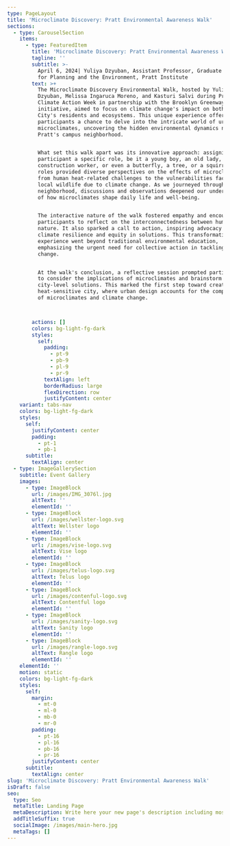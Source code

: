 ```yaml
---
type: PageLayout
title: 'Microclimate Discovery: Pratt Environmental Awareness Walk'
sections:
  - type: CarouselSection
    items:
      - type: FeaturedItem
        title: 'Microclimate Discovery: Pratt Environmental Awareness Walk'
        tagline: ''
        subtitle: >-
          April 6, 2024| Yuliya Dzyuban, Assistant Professor, Graduate Center
          for Planning and the Environment, Pratt Institute
        text: >+
          The Microclimate Discovery Environmental Walk, hosted by Yuliya
          Dzyuban, Melissa Ingaruca Moreno, and Kasturi Salvi during Pratt
          Climate Action Week in partnership with the Brooklyn Greenway
          initiative, aimed to focus on climate change's impact on both New York
          City's residents and ecosystems. This unique experience offered
          participants a chance to delve into the intricate world of urban
          microclimates, uncovering the hidden environmental dynamics near
          Pratt's campus neighborhood.


          What set this walk apart was its innovative approach: assigning each
          participant a specific role, be it a young boy, an old lady, a
          construction worker, or even a butterfly, a tree, or a squirrel. These
          roles provided diverse perspectives on the effects of microclimates,
          from human heat-related challenges to the vulnerabilities faced by
          local wildlife due to climate change. As we journeyed through the
          neighborhood, discussions and observations deepened our understanding
          of how microclimates shape daily life and well-being.


          The interactive nature of the walk fostered empathy and encouraged
          participants to reflect on the interconnectedness between humans and
          nature. It also sparked a call to action, inspiring advocacy for
          climate resilience and equity in solutions. This transformative
          experience went beyond traditional environmental education,
          emphasizing the urgent need for collective action in tackling climate
          change.


          At the walk's conclusion, a reflective session prompted participants
          to consider the implications of microclimates and brainstorm potential
          city-level solutions. This marked the first step toward creating a
          heat-sensitive city, where urban design accounts for the complexities
          of microclimates and climate change.



        actions: []
        colors: bg-light-fg-dark
        styles:
          self:
            padding:
              - pt-9
              - pb-9
              - pl-9
              - pr-9
            textAlign: left
            borderRadius: large
            flexDirection: row
            justifyContent: center
    variant: tabs-nav
    colors: bg-light-fg-dark
    styles:
      self:
        justifyContent: center
        padding:
          - pt-1
          - pb-1
      subtitle:
        textAlign: center
  - type: ImageGallerySection
    subtitle: Event Gallery
    images:
      - type: ImageBlock
        url: /images/IMG_3076l.jpg
        altText: ''
        elementId: ''
      - type: ImageBlock
        url: /images/wellster-logo.svg
        altText: Wellster logo
        elementId: ''
      - type: ImageBlock
        url: /images/vise-logo.svg
        altText: Vise logo
        elementId: ''
      - type: ImageBlock
        url: /images/telus-logo.svg
        altText: Telus logo
        elementId: ''
      - type: ImageBlock
        url: /images/contenful-logo.svg
        altText: Contentful logo
        elementId: ''
      - type: ImageBlock
        url: /images/sanity-logo.svg
        altText: Sanity logo
        elementId: ''
      - type: ImageBlock
        url: /images/rangle-logo.svg
        altText: Rangle logo
        elementId: ''
    elementId: ''
    motion: static
    colors: bg-light-fg-dark
    styles:
      self:
        margin:
          - mt-0
          - ml-0
          - mb-0
          - mr-0
        padding:
          - pt-16
          - pl-16
          - pb-16
          - pr-16
        justifyContent: center
      subtitle:
        textAlign: center
slug: 'Microclimate Discovery: Pratt Environmental Awareness Walk'
isDraft: false
seo:
  type: Seo
  metaTitle: Landing Page
  metaDescription: Write here your new page's description including most relevant keywords.
  addTitleSuffix: true
  socialImage: /images/main-hero.jpg
  metaTags: []
---
```


